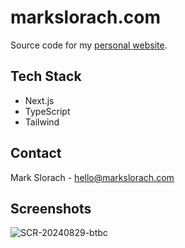 # markslorach.com

Source code for my [personal website](https://www.markslorach.com/).

## Tech Stack
- Next.js
- TypeScript
- Tailwind

## Contact
Mark Slorach - hello@markslorach.com

## Screenshots
 ![SCR-20240829-btbc](https://github.com/user-attachments/assets/943b65b5-5d2f-4ed5-8af9-10c01edaa66b)
